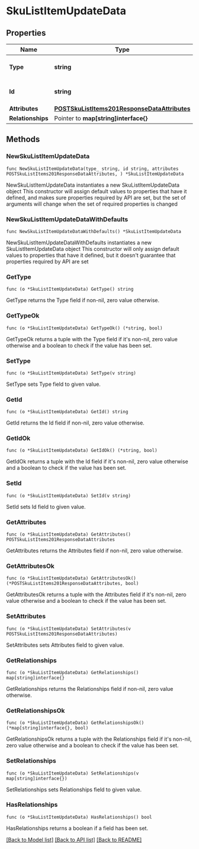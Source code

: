 # SkuListItemUpdateData

## Properties

Name | Type | Description | Notes
------------ | ------------- | ------------- | -------------
**Type** | **string** | The resource&#39;s type | [default to "sku_list_items"]
**Id** | **string** | The resource&#39;s id | 
**Attributes** | [**POSTSkuListItems201ResponseDataAttributes**](POSTSkuListItems201ResponseDataAttributes.md) |  | 
**Relationships** | Pointer to **map[string]interface{}** |  | [optional] 

## Methods

### NewSkuListItemUpdateData

`func NewSkuListItemUpdateData(type_ string, id string, attributes POSTSkuListItems201ResponseDataAttributes, ) *SkuListItemUpdateData`

NewSkuListItemUpdateData instantiates a new SkuListItemUpdateData object
This constructor will assign default values to properties that have it defined,
and makes sure properties required by API are set, but the set of arguments
will change when the set of required properties is changed

### NewSkuListItemUpdateDataWithDefaults

`func NewSkuListItemUpdateDataWithDefaults() *SkuListItemUpdateData`

NewSkuListItemUpdateDataWithDefaults instantiates a new SkuListItemUpdateData object
This constructor will only assign default values to properties that have it defined,
but it doesn't guarantee that properties required by API are set

### GetType

`func (o *SkuListItemUpdateData) GetType() string`

GetType returns the Type field if non-nil, zero value otherwise.

### GetTypeOk

`func (o *SkuListItemUpdateData) GetTypeOk() (*string, bool)`

GetTypeOk returns a tuple with the Type field if it's non-nil, zero value otherwise
and a boolean to check if the value has been set.

### SetType

`func (o *SkuListItemUpdateData) SetType(v string)`

SetType sets Type field to given value.


### GetId

`func (o *SkuListItemUpdateData) GetId() string`

GetId returns the Id field if non-nil, zero value otherwise.

### GetIdOk

`func (o *SkuListItemUpdateData) GetIdOk() (*string, bool)`

GetIdOk returns a tuple with the Id field if it's non-nil, zero value otherwise
and a boolean to check if the value has been set.

### SetId

`func (o *SkuListItemUpdateData) SetId(v string)`

SetId sets Id field to given value.


### GetAttributes

`func (o *SkuListItemUpdateData) GetAttributes() POSTSkuListItems201ResponseDataAttributes`

GetAttributes returns the Attributes field if non-nil, zero value otherwise.

### GetAttributesOk

`func (o *SkuListItemUpdateData) GetAttributesOk() (*POSTSkuListItems201ResponseDataAttributes, bool)`

GetAttributesOk returns a tuple with the Attributes field if it's non-nil, zero value otherwise
and a boolean to check if the value has been set.

### SetAttributes

`func (o *SkuListItemUpdateData) SetAttributes(v POSTSkuListItems201ResponseDataAttributes)`

SetAttributes sets Attributes field to given value.


### GetRelationships

`func (o *SkuListItemUpdateData) GetRelationships() map[string]interface{}`

GetRelationships returns the Relationships field if non-nil, zero value otherwise.

### GetRelationshipsOk

`func (o *SkuListItemUpdateData) GetRelationshipsOk() (*map[string]interface{}, bool)`

GetRelationshipsOk returns a tuple with the Relationships field if it's non-nil, zero value otherwise
and a boolean to check if the value has been set.

### SetRelationships

`func (o *SkuListItemUpdateData) SetRelationships(v map[string]interface{})`

SetRelationships sets Relationships field to given value.

### HasRelationships

`func (o *SkuListItemUpdateData) HasRelationships() bool`

HasRelationships returns a boolean if a field has been set.


[[Back to Model list]](../README.md#documentation-for-models) [[Back to API list]](../README.md#documentation-for-api-endpoints) [[Back to README]](../README.md)


